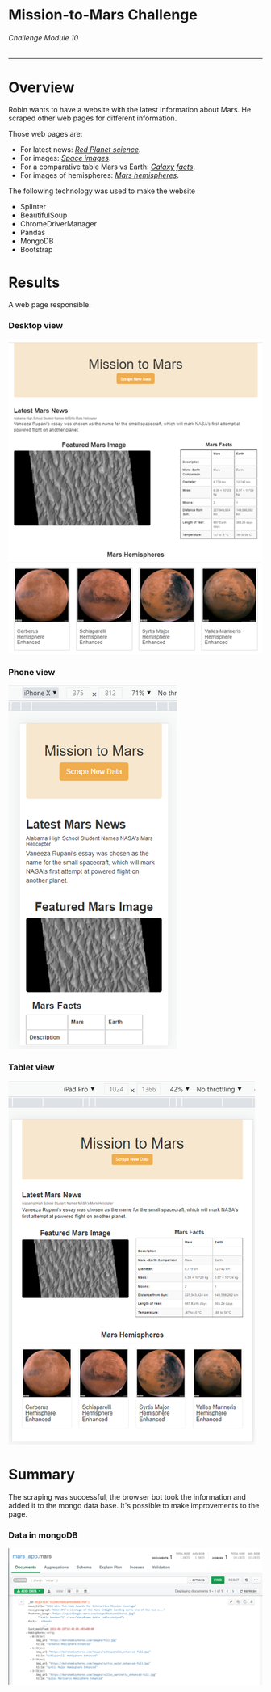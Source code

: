 # Mission-to-Mars Challenge
###### Challenge Module 10
____________________________________________________

# Overview
Robin wants to have a website with the latest information about Mars. He scraped other web pages for different information.

Those web pages are:

- For latest news: *[Red Planet science](https://redplanetscience.com)*.
- For images: *[Space images](https://spaceimages-mars.com)*.
- For a comparative table Mars vs Earth: *[Galaxy facts](https://galaxyfacts-mars.com)*.
- For images of hemispheres: *[Mars hemispheres](https://marshemispheres.com)*. 

The following technology was used to make the website

- Splinter
- BeautifulSoup
- ChromeDriverManager
- Pandas
- MongoDB
- Bootstrap


# Results

A web page responsible:

### Desktop view
![alt text](./resources/pagedesk.png)

### Phone view
![alt text](./resources/pageIphone.png)

### Tablet view
![alt text](./resources/pageIpad2.png)


# Summary

The scraping was successful, the browser bot took the information and added it to the mongo data base. It's possible to make improvements to the page.

### Data in mongoDB
![alt text](./resources/mongodb.png)

